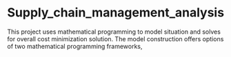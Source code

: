 # Supply_chain_management_analysis
This project uses mathematical programming to model situation and solves for overall cost minimization solution. The model construction offers options of two mathematical programming frameworks,
